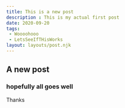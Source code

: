 ```yaml
---
title: This is a new post
description : This is my actual first post
date: 2020-09-20
tags:
 - Woooohooo
 - LetsSeeIfTHisWorks
layout: layouts/post.njk
---
```


## A new post
### hopefully all goes well
Thanks
